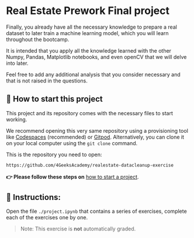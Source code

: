 <!--hide-->
# Real Estate Prework Final project
<!--endhide-->

Finally, you already have all the necessary knowledge to prepare a real dataset to later train a machine learning model, which you will learn throughout the bootcamp.

It is intended that you apply all the knowledge learned with the other Numpy, Pandas, Matplotlib notebooks, and even openCV that we will delve into later.

Feel free to add any additional analysis that you consider necessary and that is not raised in the questions.

## 🌱  How to start this project

This project and its repository comes with the necessary files to start working.

We recommend opening this very same repository using a provisioning tool like [Codespaces](https://4geeks.com/lesson/what-is-github-codespaces) (recommended) or [Gitpod](https://4geeks.com/lesson/how-to-use-gitpod). Alternatively, you can clone it on your local computer using the `git clone` command.

This is the repository you need to open:

```txt
https://github.com/4GeeksAcademy/realestate-datacleanup-exercise
```

**👉 Please follow these steps on** [how to start a project](https://4geeks.com/lesson/how-to-start-a-project).

## 📝 Instructions:

Open the file `./project.ipynb` that contains a series of exercises, complete each of the exercises one by one.

> Note: This exercise is **not** automatically graded.
